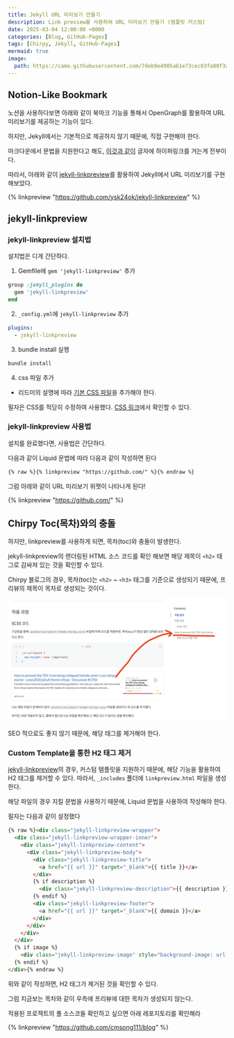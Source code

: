 ```yaml
---
title: Jekyll URL 미리보기 만들기
description: Link preview를 사용하여 URL 미리보기 만들기 (템플릿 커스텀)
date: 2025-03-04 12:00:00 +0000
categories: [Blog, GitHub-Pages]
tags: [Chirpy, Jekyll, GitHub-Pages]
mermaid: true
image:
  path: https://camo.githubusercontent.com/7deb9e4905ab1e73cec83fa80f3a5d0c7f613e6b522a9fdc41d5c79fad37eda8/68747470733a2f2f6368697270792d696d672e6e65746c6966792e6170702f636f6d6d6f6e732f646576696365732d6d6f636b75702e706e67
---
```


## Notion-Like Bookmark

노션을 사용하다보면 아래와 같이 북마크 기능을 통해서 OpenGraph를 활용하여 URL 미리보기를 제공하는 기능이 있다.

하지만, Jekyll에서는 기본적으로 제공하지 않기 때문에, 직접 구현해야 한다.

마크다운에서 문법을 지원한다고 해도, [이것과 같이](/) 글자에 하이퍼링크를 거는게 전부이다.

따라서, 아래와 같이 [jekyll-linkpreview](https://github.com/ysk24ok/jekyll-linkpreview)를 활용하여 Jekyll에서 URL 미리보기를 구현해보았다.

{% linkpreview "https://github.com/ysk24ok/jekyll-linkpreview" %}

## jekyll-linkpreview


### jekyll-linkpreview 설치법

설치법은 디게 간단하다.

1. Gemfile에 `gem 'jekyll-linkpreview'` 추가
```ruby
group :jekyll_plugins do
  gem 'jekyll-linkpreview'
end 
```

2. `_config.yml`에 `jekyll-linkpreview` 추가
```yaml
plugins:
  - jekyll-linkpreview
```

3. bundle install 실행 
```bash
bundle install
```

4. css 파일 추가
  - 리드미의 설명에 따라 [기본 CSS 파일](https://github.com/ysk24ok/jekyll-linkpreview/blob/master/assets/css/linkpreview.css)을 추가해야 한다.

필자은 CSS를 적당히 수정하여 사용했다. [CSS 링크](https://github.com/cmsong111/blog/blob/main/assets/css/linkpreview.css)에서 확인할 수 있다.


### jekyll-linkpreview 사용법

설치를 완료했다면, 사용법은 간단하다. 

다음과 같이 Liquid 문법에 따라 다음과 같이 작성하면 된다

```md
{% raw %}{% linkpreview "https://github.com/" %}{% endraw %}
```
그럼 아래와 같이 URL 미리보기 위젯이 나타나게 된다!

{% linkpreview "https://github.com/" %}

## Chirpy Toc(목차)와의 충돌

하지만, linkpreview를 사용하게 되면, 목차(toc)와 충돌이 발생한다.

jekyll-linkpreview의 렌더링된 HTML 소스 코드를 확인 해보면 해당 제목이 `<h2>` 태그로 감싸져 있는 것을 확인할 수 있다.

Chirpy 블로그의 경우, 목차(toc)는 `<h2>` ~ `<h3>` 태그를 기준으로 생성되기 때문에, 프리뷰의 제목이 목차로 생성되는 것이다.

![적용 전](/assets/images/2025-03-04/toc-error.png)

SEO 적으로도 좋지 않기 때문에, 해당 태그를 제거해야 한다.

### Custom Template을 통한 H2 태그 제거

[jekyll-linkpreview](https://github.com/ysk24ok/jekyll-linkpreview)의 경우, 커스텀 템플릿을 지원하기 때문에, 해당 기능을 활용하여 H2 태그를 제거할 수 있다.
따라서, `_includes` 폴더에 `linkpreview.html` 파일을 생성한다.

해당 파일의 경우 지킬 문법을 사용하기 때문에, Liquid 문법을 사용하여 작성해야 한다.

필자는 다음과 같이 설정했다

```html
{% raw %}<div class="jekyll-linkpreview-wrapper">
  <div class="jekyll-linkpreview-wrapper-inner">
    <div class="jekyll-linkpreview-content">
      <div class="jekyll-linkpreview-body">
        <div class="jekyll-linkpreview-title">
          <a href="{{ url }}" target="_blank">{{ title }}</a>
        </div>
        {% if description %}
          <div class="jekyll-linkpreview-description">{{ description }}</div>
        {% endif %}
        <div class="jekyll-linkpreview-footer">
          <a href="{{ url }}" target="_blank">{{ domain }}</a>
        </div>
      </div>
    </div>
  </div>
  {% if image %}
    <div class="jekyll-linkpreview-image" style="background-image: url('{{ image }}');"></div>
  {% endif %}
</div>{% endraw %}
```

위와 같이 작성하면, H2 태그가 제거된 것을 확인할 수 있다.

그럼 지금보는 목차와 같이 우측에 프리뷰에 대한 목차가 생성되지 않는다.

적용된 프로젝트의 풀 소스코들 확인하고 싶으면 아래 레포지토리를 확인해라

{% linkpreview "https://github.com/cmsong111/blog" %}